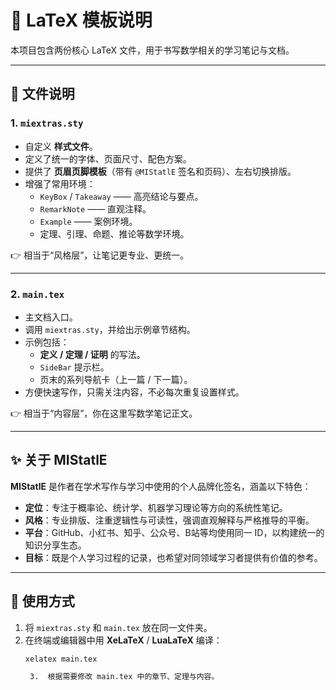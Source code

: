 
# 📘 LaTeX 模板说明

本项目包含两份核心 LaTeX 文件，用于书写数学相关的学习笔记与文档。

---

## 📂 文件说明

### 1. `miextras.sty`
- 自定义 **样式文件**。
- 定义了统一的字体、页面尺寸、配色方案。
- 提供了 **页眉页脚模板**（带有 `@MIStatlE` 签名和页码）、左右切换排版。
- 增强了常用环境：
  - `KeyBox` / `Takeaway` —— 高亮结论与要点。
  - `RemarkNote` —— 直观注释。
  - `Example` —— 案例环境。
  - 定理、引理、命题、推论等数学环境。

👉 相当于“风格层”，让笔记更专业、更统一。

---

### 2. `main.tex`
- 主文档入口。
- 调用 `miextras.sty`，并给出示例章节结构。
- 示例包括：
  - **定义 / 定理 / 证明** 的写法。
  - `SideBar` 提示栏。
  - 页末的系列导航卡（上一篇 / 下一篇）。
- 方便快速写作，只需关注内容，不必每次重复设置样式。

👉 相当于“内容层”，你在这里写数学笔记正文。

---

## ✨ 关于 MIStatlE

**MIStatlE** 是作者在学术写作与学习中使用的个人品牌化签名，涵盖以下特色：
- **定位**：专注于概率论、统计学、机器学习理论等方向的系统性笔记。
- **风格**：专业排版、注重逻辑性与可读性，强调直观解释与严格推导的平衡。
- **平台**：GitHub、小红书、知乎、公众号、B站等均使用同一 ID，以构建统一的知识分享生态。
- **目标**：既是个人学习过程的记录，也希望对同领域学习者提供有价值的参考。

---

## 🚀 使用方式

1. 将 `miextras.sty` 和 `main.tex` 放在同一文件夹。
2. 在终端或编辑器中用 **XeLaTeX** / **LuaLaTeX** 编译：
   ```bash
   xelatex main.tex

	3.	根据需要修改 main.tex 中的章节、定理与内容。

